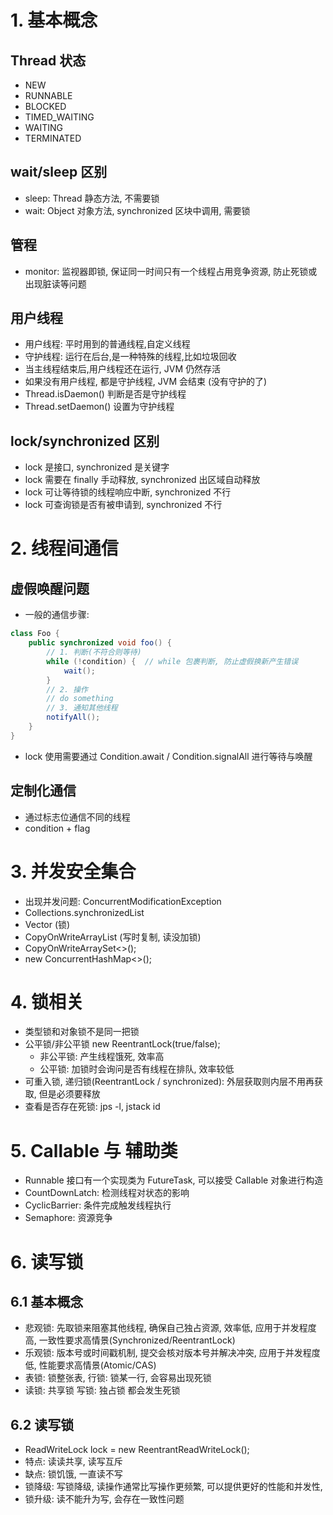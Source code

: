 # 1. 基本概念
## Thread 状态
- NEW
- RUNNABLE
- BLOCKED
- TIMED_WAITING
- WAITING
- TERMINATED

## wait/sleep 区别
- sleep: Thread 静态方法, 不需要锁
- wait: Object 对象方法, synchronized 区块中调用, 需要锁

## 管程
- monitor: 监视器即锁, 保证同一时间只有一个线程占用竞争资源, 防止死锁或出现脏读等问题

## 用户线程
- 用户线程: 平时用到的普通线程,自定义线程
- 守护线程: 运行在后台,是一种特殊的线程,比如垃圾回收
- 当主线程结束后,用户线程还在运行, JVM 仍然存活
- 如果没有用户线程, 都是守护线程, JVM 会结束 (没有守护的了)
- Thread.isDaemon() 判断是否是守护线程
- Thread.setDaemon() 设置为守护线程

## lock/synchronized 区别
- lock 是接口, synchronized 是关键字
- lock 需要在 finally 手动释放, synchronized 出区域自动释放
- lock 可让等待锁的线程响应中断, synchronized 不行
- lock 可查询锁是否有被申请到, synchronized 不行

# 2. 线程间通信
## 虚假唤醒问题
- 一般的通信步骤: 
```java
class Foo {
    public synchronized void foo() {
        // 1. 判断(不符合则等待)
        while (!condition) {  // while 包裹判断, 防止虚假换新产生错误 
            wait();
        }
        // 2. 操作
        // do something
        // 3. 通知其他线程
        notifyAll();
    }
}
```
- lock 使用需要通过 Condition.await / Condition.signalAll 进行等待与唤醒

## 定制化通信 
- 通过标志位通信不同的线程
- condition + flag 

# 3. 并发安全集合
- 出现并发问题: ConcurrentModificationException
- Collections.synchronizedList
- Vector (锁)
- CopyOnWriteArrayList (写时复制, 读没加锁)
- CopyOnWriteArraySet<>();
- new ConcurrentHashMap<>();

# 4. 锁相关
- 类型锁和对象锁不是同一把锁
- 公平锁/非公平锁 new ReentrantLock(true/false);
  - 非公平锁: 产生线程饿死, 效率高
  - 公平锁: 加锁时会询问是否有线程在排队, 效率较低
- 可重入锁, 递归锁(ReentrantLock / synchronized): 外层获取则内层不用再获取, 但是必须要释放  
- 查看是否存在死锁: jps -l, jstack id

# 5. Callable 与 辅助类
- Runnable 接口有一个实现类为 FutureTask<T>, 可以接受 Callable 对象进行构造
- CountDownLatch: 检测线程对状态的影响
- CyclicBarrier: 条件完成触发线程执行
- Semaphore: 资源竞争

# 6. 读写锁
## 6.1 基本概念
- 悲观锁: 先取锁来阻塞其他线程, 确保自己独占资源, 效率低, 应用于并发程度高, 一致性要求高情景(Synchronized/ReentrantLock)
- 乐观锁: 版本号或时间戳机制, 提交会核对版本号并解决冲突, 应用于并发程度低, 性能要求高情景(Atomic/CAS)
- 表锁: 锁整张表, 行锁: 锁某一行, 会容易出现死锁
- 读锁: 共享锁 写锁: 独占锁 都会发生死锁
## 6.2 读写锁
- ReadWriteLock lock = new ReentrantReadWriteLock();
- 特点: 读读共享, 读写互斥
- 缺点: 锁饥饿, 一直读不写
- 锁降级: 写锁降级, 读操作通常比写操作更频繁, 可以提供更好的性能和并发性, 
- 锁升级: 读不能升为写, 会存在一致性问题